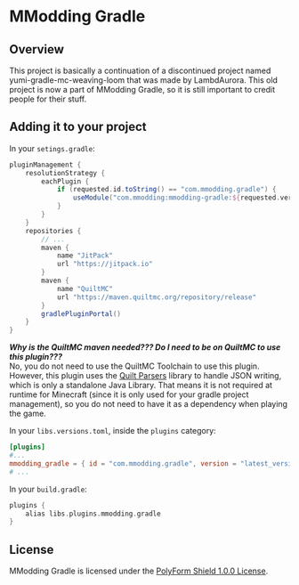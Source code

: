 # MModding Gradle

## Overview

This project is basically a continuation of a discontinued project named yumi-gradle-mc-weaving-loom that was made by
LambdAurora. This old project is now a part of MModding Gradle, so it is still important to credit people for
their stuff.

## Adding it to your project

In your `setings.gradle`:

```groovy
pluginManagement {
	resolutionStrategy {
		eachPlugin {
			if (requested.id.toString() == "com.mmodding.gradle") {
				useModule("com.mmodding:mmodding-gradle:${requested.version}")
			}
		}
	}
	repositories {
		// ...
		maven {
			name "JitPack"
			url "https://jitpack.io"
		}
		maven {
			name "QuiltMC"
			url "https://maven.quiltmc.org/repository/release"
		}
		gradlePluginPortal()
	}
}
```

***Why is the QuiltMC maven needed??? Do I need to be on QuiltMC to use this plugin???***
<br>
No, you do not need to use the QuiltMC Toolchain to use this plugin. However, this plugin uses the
[Quilt Parsers](https://github.com/QuiltMC/quilt-parsers) library to handle JSON writing, which is only
a standalone Java Library. That means it is not required at runtime for Minecraft (since it is only used
for your gradle project management), so you do not need to have it as a dependency when playing the game.

In your `libs.versions.toml`, inside the `plugins` category:

```toml
[plugins]
#...
mmodding_gradle = { id = "com.mmodding.gradle", version = "latest_version_avalaible" }
# ...
```

In your `build.gradle`:

```groovy
plugins {
    alias libs.plugins.mmodding.gradle
}
```

## License

MModding Gradle is licensed under the [PolyForm Shield 1.0.0 License](LICENSE.md).
